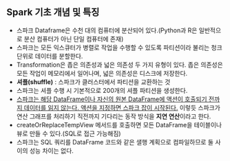 ## Spark 기초 개념 및 특징

* 스파크 Dataframe은 수천 대의 컴퓨터에 분산되어 있다.(Python과 R은 일반적으로 분산 컴퓨터가 아닌 단일 컴퓨터에 존재)
* 스파크는 모든 익스큐터가 병렬로 작업을 수행할 수 있도록 파티션이라 불리는 청크 단위로 데이터를 분할한다.
* Transformation은 좁은 의존성과 넓은 의존성 두 가지 유형이 있다. 좁은 의존성은 모든 작업이 메모리에서 일어나며, 넓은 의존성은 디스크에 저장한다.
* **셔플(shuffle)** : 스파크가 클러스터에서 파티션을 교환하는 것
* 스파크는 셔플 수행 시 기본적으로 200개의 셔플 파티션을 생성한다.
* <u>스파크는 해당 DataFrame이나 자신의 원본 DataFrame에 액션이 호출되기 전까지 데이터를 읽지 않는다. 액션을 지정하면 스파크 잡이 시작된다.</u> 이렇듯 스파크가 연산 그래프를 처리하기 직전까지 기다리는 동작 방식을 **지연 연산**이라고 한다.
* createOrReplaceTempView 메서드를 호출하면 모든 DataFrame을 테이블이나 뷰로 만들 수 있다.(SQL로 접근 가능해짐)
* 스파크는 SQL 쿼리를 DataFrame 코드와 같은 샐행 계획으로 컴파일하므로 둘 사이의 성능 차이는 없다.

